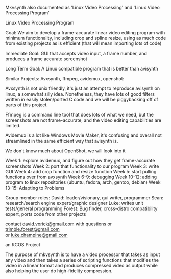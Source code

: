 Mkvsynth
also documented as 'Linux Video Processing' and 'Linux Video Processing Program'

Linux Video Processing Program

Goal: We aim to develop a frame-accurate linear video editing program with minimum functionality, including crop and spline resize, using as much code from existing projects as is efficient (that will mean importing lots of code)

Immediate Goal: GUI that accepts video input, a frame number, and produces a frame accurate screenshot

Long Term Goal: A Linux compatible program that is better than avisynth

Similar Projects: Avxsynth, ffmpeg, avidemux, openshot:

Avxsynth is not unix friendly, it's just an attempt to reproduce avisynth on linux, a somewhat silly idea. Nonetheless, they have lots of good filters written in easily stolen/ported C code and we will be piggybacking off of parts of this project.

Ffmpeg is a command line tool that does lots of what we need, but the screenshots are not frame-accurate, and the video editing capabilities are limited.

Avidemux is a lot like Windows Movie Maker, it's confusing and overall not streamlined in the same efficient way that avisynth is.

We don't know much about OpenShot, we will look into it

Week 1: explore avidemux, and figure out how they get frame-accurate screenshots
Week 2: port that functionality to our program
Week 3: write GUI
Week 4: add crop function and resize function
Week 5: start pulling functions over from avxsynth
Week 6-9: debugging
Week 10-12: adding program to linux repositories (ubuntu, fedora, arch, gentoo, debian)
Week 13-15: Adapting to Problems

Group member roles:
David: leader/visionary, gui writer, programmer
Sean: research/search engine expert/graphic designer
Luke: writes unit tests/general programming
Forest: Bug finder, cross-distro compatibility expert, ports code from other projects


contact david.vorick@gmail.com with questions
or trimble.forest@gmail.com   
or luke.champine@gmail.com

an RCOS Project

The purpose of mkvsynth is to have a video processor that takes as input any 
video and then takes a series of scripting functions that modifies the video
in a linear format and produces compressed video as output while also helping 
the user do high-fidelity compression.

